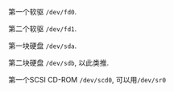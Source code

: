 第一个软驱 `/dev/fd0`.

第二个软驱 `/dev/fd1`.

第一块硬盘 `/dev/sda`.

第二块硬盘 `/dev/sdb`, 以此类推.

第一个SCSI CD-ROM `/dev/scd0`, 可以用`/dev/sr0`
